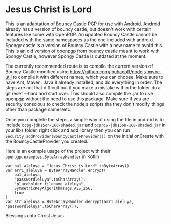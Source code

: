 # Jesus Christ is Lord

This is an adaptation of Bouncy Castle PGP for use with Android. Android already has a version of bouncy castle, but doesn't work with certain features like some with OpenPGP. An updated Bouncy Castle cannot be included with the same namespaces as the one included with android. Spongy castle is a version of Bouncy Castle with a new name to avoid this. This is an old version of openpgp from bouncy castle meant to work with Spongy Castle, however Spongy Castle is outdated at the moment.

The currently recommended route is to compile the current version of Bouncy Castle modified using https://github.com/jbuhacoff/nodejs-mybc-util to compile it with different names, which you can choose. Make sure to have Ant, Maven, Java 8 already installed, and do everything in order. The steps are not that difficult but if you make a mistake within the folder do a git reset --hard and start over. This should also compile the .jar to use openpgp without the need to use this package. Make sure if you are security conscious to check the nodejs scripts tha they don't modify things other than package names/etc.

Once you complete the steps, a simple way of using the file in android is to include 
```bcpg-jdk15on-168-shaded.jar```
and
```bcprov-jdk15on-168-shaded.jar```
in your libs folder, right click and add library
then you can run ```Security.addProvider(BouncyCastleProvider())``` on the initial onCreate with the BouncyCastleProvider you created.

Here is an example usage of the project with their ```openpgp.examples.ByteArrayHandler``` in Kotlin
```
var ba1_aleluya = "Jesus Christ is Lord".toByteArray()
var arr1_aleluya = ByteArrayHandler.encrypt(
    ba1_aleluya,
    "passwordleluya".toCharArray(),
    "placeholder_filename_aleluya",
    SymmetricKeyAlgorithmTags.AES_256,
    true
)
var str_aleluya = ByteArrayHandler.decrypt(arr1_aleluya, "passwordleluya".toCharArray());
```

Blessings unto Christ Jesus

